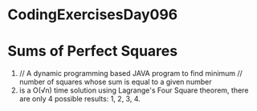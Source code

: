 # CodingExercisesDay096
# Sums of Perfect Squares

1. // A dynamic programming based JAVA program to find minimum 
// number of squares whose sum is equal to a given number 
2.  is a O(√n) time solution using  Lagrange's Four Square theorem, there are only 4 possible results: 1, 2, 3, 4.
